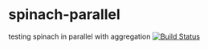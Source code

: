 # spinach-parallel
testing spinach in parallel with aggregation
[![Build Status](http://drone.skinnyjames.net/api/badges/skinnyjames/spinach-parallel/status.svg)](http://drone.skinnyjames.net/skinnyjames/spinach-parallel)
